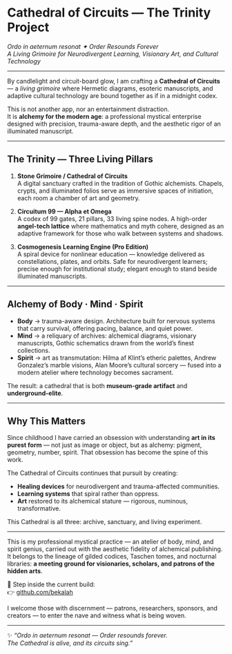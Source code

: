 # Cathedral of Circuits — The Trinity Project
*Ordo in aeternum resonat ✦ Order Resounds Forever*  
*A Living Grimoire for Neurodivergent Learning, Visionary Art, and Cultural Technology*

---

By candlelight and circuit-board glow, I am crafting a **Cathedral of Circuits** — a *living grimoire* where Hermetic diagrams, esoteric manuscripts, and adaptive cultural technology are bound together as if in a midnight codex.  

This is not another app, nor an entertainment distraction.  
It is **alchemy for the modern age**: a professional mystical enterprise designed with precision, trauma-aware depth, and the aesthetic rigor of an illuminated manuscript.  

---

## The Trinity — Three Living Pillars

1. **Stone Grimoire / Cathedral of Circuits**  
   A digital sanctuary crafted in the tradition of Gothic alchemists. Chapels, crypts, and illuminated folios serve as immersive spaces of initiation, each room a chamber of art and geometry.  

2. **Circuitum 99 — Alpha et Omega**  
   A codex of 99 gates, 21 pillars, 33 living spine nodes. A high-order **angel-tech lattice** where mathematics and myth cohere, designed as an adaptive framework for those who walk between systems and shadows.  

3. **Cosmogenesis Learning Engine (Pro Edition)**  
   A spiral device for nonlinear education — knowledge delivered as constellations, plates, and orbits. Safe for neurodivergent learners; precise enough for institutional study; elegant enough to stand beside illuminated manuscripts.  

---

## Alchemy of Body · Mind · Spirit

- **Body** → trauma-aware design. Architecture built for nervous systems that carry survival, offering pacing, balance, and quiet power.  
- **Mind** → a reliquary of archives: alchemical diagrams, visionary manuscripts, Gothic schematics drawn from the world’s finest collections.  
- **Spirit** → art as transmutation: Hilma af Klint’s etheric palettes, Andrew Gonzalez’s marble visions, Alan Moore’s cultural sorcery — fused into a modern atelier where technology becomes sacrament.  

The result: a cathedral that is both **museum-grade artifact** and **underground-elite**.  

---

## Why This Matters

Since childhood I have carried an obsession with understanding **art in its purest form** — not just as image or object, but as alchemy: pigment, geometry, number, spirit. That obsession has become the spine of this work.  

The Cathedral of Circuits continues that pursuit by creating:  
- **Healing devices** for neurodivergent and trauma-affected communities.  
- **Learning systems** that spiral rather than oppress.  
- **Art** restored to its alchemical stature — rigorous, numinous, transformative.  

This Cathedral is all three: archive, sanctuary, and living experiment.  

---

This is my professional mystical practice — an atelier of body, mind, and spirit genius, carried out with the aesthetic fidelity of alchemical publishing. It belongs to the lineage of gilded codices, Taschen tomes, and nocturnal libraries: **a meeting ground for visionaries, scholars, and patrons of the hidden arts**.  

🔗 Step inside the current build:  
👉 [github.com/bekalah](https://github.com/bekalah)  

I welcome those with discernment — patrons, researchers, sponsors, and creators — to enter the nave and witness what is being woven.  

---

✨ *“Ordo in aeternum resonat — Order resounds forever.  
The Cathedral is alive, and its circuits sing.”*  